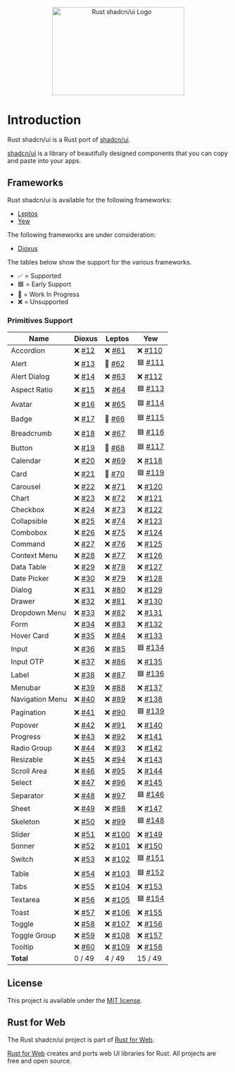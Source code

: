 <p align="center">
    <img src="./images/logo.svg" width="300" height="200" alt="Rust shadcn/ui Logo">
</p>

# Introduction

Rust shadcn/ui is a Rust port of [shadcn/ui](https://ui.shadcn.com/).

[shadcn/ui](https://ui.shadcn.com/) is a library of beautifully designed components that you can copy and paste into your apps.

## Frameworks

Rust shadcn/ui is available for the following frameworks:

- [Leptos](https://leptos.dev/)
- [Yew](https://yew.rs/)

The following frameworks are under consideration:

- [Dioxus](https://dioxuslabs.com/)

The tables below show the support for the various frameworks.

- ✅ = Supported
- 🟦 = Early Support
- 🚧 = Work In Progress
- ❌ = Unsupported

### Primitives Support

| Name            | Dioxus                                                      | Leptos                                                        | Yew                                                           |
| --------------- | ----------------------------------------------------------- | ------------------------------------------------------------- | ------------------------------------------------------------- |
| Accordion       | ❌ [#12](https://github.com/RustForWeb/shadcn-ui/issues/12) | ❌ [#61](https://github.com/RustForWeb/shadcn-ui/issues/61)   | ❌ [#110](https://github.com/RustForWeb/shadcn-ui/issues/110) |
| Alert           | ❌ [#13](https://github.com/RustForWeb/shadcn-ui/issues/13) | 🚧 [#62](https://github.com/RustForWeb/shadcn-ui/issues/62)   | 🟦 [#111](https://github.com/RustForWeb/shadcn-ui/issues/111) |
| Alert Dialog    | ❌ [#14](https://github.com/RustForWeb/shadcn-ui/issues/14) | ❌ [#63](https://github.com/RustForWeb/shadcn-ui/issues/63)   | ❌ [#112](https://github.com/RustForWeb/shadcn-ui/issues/112) |
| Aspect Ratio    | ❌ [#15](https://github.com/RustForWeb/shadcn-ui/issues/15) | ❌ [#64](https://github.com/RustForWeb/shadcn-ui/issues/64)   | 🟦 [#113](https://github.com/RustForWeb/shadcn-ui/issues/113) |
| Avatar          | ❌ [#16](https://github.com/RustForWeb/shadcn-ui/issues/16) | ❌ [#65](https://github.com/RustForWeb/shadcn-ui/issues/65)   | 🟦 [#114](https://github.com/RustForWeb/shadcn-ui/issues/114) |
| Badge           | ❌ [#17](https://github.com/RustForWeb/shadcn-ui/issues/17) | 🚧 [#66](https://github.com/RustForWeb/shadcn-ui/issues/66)   | 🟦 [#115](https://github.com/RustForWeb/shadcn-ui/issues/115) |
| Breadcrumb      | ❌ [#18](https://github.com/RustForWeb/shadcn-ui/issues/18) | ❌ [#67](https://github.com/RustForWeb/shadcn-ui/issues/67)   | 🟦 [#116](https://github.com/RustForWeb/shadcn-ui/issues/116) |
| Button          | ❌ [#19](https://github.com/RustForWeb/shadcn-ui/issues/19) | 🚧 [#68](https://github.com/RustForWeb/shadcn-ui/issues/68)   | 🟦 [#117](https://github.com/RustForWeb/shadcn-ui/issues/117) |
| Calendar        | ❌ [#20](https://github.com/RustForWeb/shadcn-ui/issues/20) | ❌ [#69](https://github.com/RustForWeb/shadcn-ui/issues/69)   | ❌ [#118](https://github.com/RustForWeb/shadcn-ui/issues/118) |
| Card            | ❌ [#21](https://github.com/RustForWeb/shadcn-ui/issues/21) | 🚧 [#70](https://github.com/RustForWeb/shadcn-ui/issues/70)   | 🟦 [#119](https://github.com/RustForWeb/shadcn-ui/issues/119) |
| Carousel        | ❌ [#22](https://github.com/RustForWeb/shadcn-ui/issues/22) | ❌ [#71](https://github.com/RustForWeb/shadcn-ui/issues/71)   | ❌ [#120](https://github.com/RustForWeb/shadcn-ui/issues/120) |
| Chart           | ❌ [#23](https://github.com/RustForWeb/shadcn-ui/issues/23) | ❌ [#72](https://github.com/RustForWeb/shadcn-ui/issues/72)   | ❌ [#121](https://github.com/RustForWeb/shadcn-ui/issues/121) |
| Checkbox        | ❌ [#24](https://github.com/RustForWeb/shadcn-ui/issues/24) | ❌ [#73](https://github.com/RustForWeb/shadcn-ui/issues/73)   | ❌ [#122](https://github.com/RustForWeb/shadcn-ui/issues/122) |
| Collapsible     | ❌ [#25](https://github.com/RustForWeb/shadcn-ui/issues/25) | ❌ [#74](https://github.com/RustForWeb/shadcn-ui/issues/74)   | ❌ [#123](https://github.com/RustForWeb/shadcn-ui/issues/123) |
| Combobox        | ❌ [#26](https://github.com/RustForWeb/shadcn-ui/issues/26) | ❌ [#75](https://github.com/RustForWeb/shadcn-ui/issues/75)   | ❌ [#124](https://github.com/RustForWeb/shadcn-ui/issues/124) |
| Command         | ❌ [#27](https://github.com/RustForWeb/shadcn-ui/issues/27) | ❌ [#76](https://github.com/RustForWeb/shadcn-ui/issues/76)   | ❌ [#125](https://github.com/RustForWeb/shadcn-ui/issues/125) |
| Context Menu    | ❌ [#28](https://github.com/RustForWeb/shadcn-ui/issues/28) | ❌ [#77](https://github.com/RustForWeb/shadcn-ui/issues/77)   | ❌ [#126](https://github.com/RustForWeb/shadcn-ui/issues/126) |
| Data Table      | ❌ [#29](https://github.com/RustForWeb/shadcn-ui/issues/29) | ❌ [#78](https://github.com/RustForWeb/shadcn-ui/issues/78)   | ❌ [#127](https://github.com/RustForWeb/shadcn-ui/issues/127) |
| Date Picker     | ❌ [#30](https://github.com/RustForWeb/shadcn-ui/issues/30) | ❌ [#79](https://github.com/RustForWeb/shadcn-ui/issues/79)   | ❌ [#128](https://github.com/RustForWeb/shadcn-ui/issues/128) |
| Dialog          | ❌ [#31](https://github.com/RustForWeb/shadcn-ui/issues/31) | ❌ [#80](https://github.com/RustForWeb/shadcn-ui/issues/80)   | ❌ [#129](https://github.com/RustForWeb/shadcn-ui/issues/129) |
| Drawer          | ❌ [#32](https://github.com/RustForWeb/shadcn-ui/issues/32) | ❌ [#81](https://github.com/RustForWeb/shadcn-ui/issues/81)   | ❌ [#130](https://github.com/RustForWeb/shadcn-ui/issues/130) |
| Dropdown Menu   | ❌ [#33](https://github.com/RustForWeb/shadcn-ui/issues/33) | ❌ [#82](https://github.com/RustForWeb/shadcn-ui/issues/82)   | ❌ [#131](https://github.com/RustForWeb/shadcn-ui/issues/131) |
| Form            | ❌ [#34](https://github.com/RustForWeb/shadcn-ui/issues/34) | ❌ [#83](https://github.com/RustForWeb/shadcn-ui/issues/83)   | ❌ [#132](https://github.com/RustForWeb/shadcn-ui/issues/132) |
| Hover Card      | ❌ [#35](https://github.com/RustForWeb/shadcn-ui/issues/35) | ❌ [#84](https://github.com/RustForWeb/shadcn-ui/issues/84)   | ❌ [#133](https://github.com/RustForWeb/shadcn-ui/issues/133) |
| Input           | ❌ [#36](https://github.com/RustForWeb/shadcn-ui/issues/36) | ❌ [#85](https://github.com/RustForWeb/shadcn-ui/issues/85)   | 🟦 [#134](https://github.com/RustForWeb/shadcn-ui/issues/134) |
| Input OTP       | ❌ [#37](https://github.com/RustForWeb/shadcn-ui/issues/37) | ❌ [#86](https://github.com/RustForWeb/shadcn-ui/issues/86)   | ❌ [#135](https://github.com/RustForWeb/shadcn-ui/issues/135) |
| Label           | ❌ [#38](https://github.com/RustForWeb/shadcn-ui/issues/38) | ❌ [#87](https://github.com/RustForWeb/shadcn-ui/issues/87)   | 🟦 [#136](https://github.com/RustForWeb/shadcn-ui/issues/136) |
| Menubar         | ❌ [#39](https://github.com/RustForWeb/shadcn-ui/issues/39) | ❌ [#88](https://github.com/RustForWeb/shadcn-ui/issues/88)   | ❌ [#137](https://github.com/RustForWeb/shadcn-ui/issues/137) |
| Navigation Menu | ❌ [#40](https://github.com/RustForWeb/shadcn-ui/issues/40) | ❌ [#89](https://github.com/RustForWeb/shadcn-ui/issues/89)   | ❌ [#138](https://github.com/RustForWeb/shadcn-ui/issues/138) |
| Pagination      | ❌ [#41](https://github.com/RustForWeb/shadcn-ui/issues/41) | ❌ [#90](https://github.com/RustForWeb/shadcn-ui/issues/90)   | 🟦 [#139](https://github.com/RustForWeb/shadcn-ui/issues/139) |
| Popover         | ❌ [#42](https://github.com/RustForWeb/shadcn-ui/issues/42) | ❌ [#91](https://github.com/RustForWeb/shadcn-ui/issues/91)   | ❌ [#140](https://github.com/RustForWeb/shadcn-ui/issues/140) |
| Progress        | ❌ [#43](https://github.com/RustForWeb/shadcn-ui/issues/43) | ❌ [#92](https://github.com/RustForWeb/shadcn-ui/issues/92)   | ❌ [#141](https://github.com/RustForWeb/shadcn-ui/issues/141) |
| Radio Group     | ❌ [#44](https://github.com/RustForWeb/shadcn-ui/issues/44) | ❌ [#93](https://github.com/RustForWeb/shadcn-ui/issues/93)   | ❌ [#142](https://github.com/RustForWeb/shadcn-ui/issues/142) |
| Resizable       | ❌ [#45](https://github.com/RustForWeb/shadcn-ui/issues/45) | ❌ [#94](https://github.com/RustForWeb/shadcn-ui/issues/94)   | ❌ [#143](https://github.com/RustForWeb/shadcn-ui/issues/143) |
| Scroll Area     | ❌ [#46](https://github.com/RustForWeb/shadcn-ui/issues/46) | ❌ [#95](https://github.com/RustForWeb/shadcn-ui/issues/95)   | ❌ [#144](https://github.com/RustForWeb/shadcn-ui/issues/144) |
| Select          | ❌ [#47](https://github.com/RustForWeb/shadcn-ui/issues/47) | ❌ [#96](https://github.com/RustForWeb/shadcn-ui/issues/96)   | ❌ [#145](https://github.com/RustForWeb/shadcn-ui/issues/145) |
| Separator       | ❌ [#48](https://github.com/RustForWeb/shadcn-ui/issues/48) | ❌ [#97](https://github.com/RustForWeb/shadcn-ui/issues/97)   | 🟦 [#146](https://github.com/RustForWeb/shadcn-ui/issues/146) |
| Sheet           | ❌ [#49](https://github.com/RustForWeb/shadcn-ui/issues/49) | ❌ [#98](https://github.com/RustForWeb/shadcn-ui/issues/98)   | ❌ [#147](https://github.com/RustForWeb/shadcn-ui/issues/147) |
| Skeleton        | ❌ [#50](https://github.com/RustForWeb/shadcn-ui/issues/50) | ❌ [#99](https://github.com/RustForWeb/shadcn-ui/issues/99)   | 🟦 [#148](https://github.com/RustForWeb/shadcn-ui/issues/148) |
| Slider          | ❌ [#51](https://github.com/RustForWeb/shadcn-ui/issues/51) | ❌ [#100](https://github.com/RustForWeb/shadcn-ui/issues/100) | ❌ [#149](https://github.com/RustForWeb/shadcn-ui/issues/149) |
| Sonner          | ❌ [#52](https://github.com/RustForWeb/shadcn-ui/issues/52) | ❌ [#101](https://github.com/RustForWeb/shadcn-ui/issues/101) | ❌ [#150](https://github.com/RustForWeb/shadcn-ui/issues/150) |
| Switch          | ❌ [#53](https://github.com/RustForWeb/shadcn-ui/issues/53) | ❌ [#102](https://github.com/RustForWeb/shadcn-ui/issues/102) | 🟦 [#151](https://github.com/RustForWeb/shadcn-ui/issues/151) |
| Table           | ❌ [#54](https://github.com/RustForWeb/shadcn-ui/issues/54) | ❌ [#103](https://github.com/RustForWeb/shadcn-ui/issues/103) | 🟦 [#152](https://github.com/RustForWeb/shadcn-ui/issues/152) |
| Tabs            | ❌ [#55](https://github.com/RustForWeb/shadcn-ui/issues/55) | ❌ [#104](https://github.com/RustForWeb/shadcn-ui/issues/104) | ❌ [#153](https://github.com/RustForWeb/shadcn-ui/issues/153) |
| Textarea        | ❌ [#56](https://github.com/RustForWeb/shadcn-ui/issues/56) | ❌ [#105](https://github.com/RustForWeb/shadcn-ui/issues/105) | 🟦 [#154](https://github.com/RustForWeb/shadcn-ui/issues/154) |
| Toast           | ❌ [#57](https://github.com/RustForWeb/shadcn-ui/issues/57) | ❌ [#106](https://github.com/RustForWeb/shadcn-ui/issues/106) | ❌ [#155](https://github.com/RustForWeb/shadcn-ui/issues/155) |
| Toggle          | ❌ [#58](https://github.com/RustForWeb/shadcn-ui/issues/58) | ❌ [#107](https://github.com/RustForWeb/shadcn-ui/issues/107) | ❌ [#156](https://github.com/RustForWeb/shadcn-ui/issues/156) |
| Toggle Group    | ❌ [#59](https://github.com/RustForWeb/shadcn-ui/issues/59) | ❌ [#108](https://github.com/RustForWeb/shadcn-ui/issues/108) | ❌ [#157](https://github.com/RustForWeb/shadcn-ui/issues/157) |
| Tooltip         | ❌ [#60](https://github.com/RustForWeb/shadcn-ui/issues/60) | ❌ [#109](https://github.com/RustForWeb/shadcn-ui/issues/109) | ❌ [#158](https://github.com/RustForWeb/shadcn-ui/issues/158) |
| **Total**       | 0 / 49                                                      | 4 / 49                                                        | 15 / 49                                                       |

## License

This project is available under the [MIT license](https://github.com/RustForWeb/shadcn-ui/blob/main/LICENSE.md).

## Rust for Web

The Rust shadcn/ui project is part of [Rust for Web](https://github.com/RustForWeb).

[Rust for Web](https://github.com/RustForWeb) creates and ports web UI libraries for Rust. All projects are free and open source.
